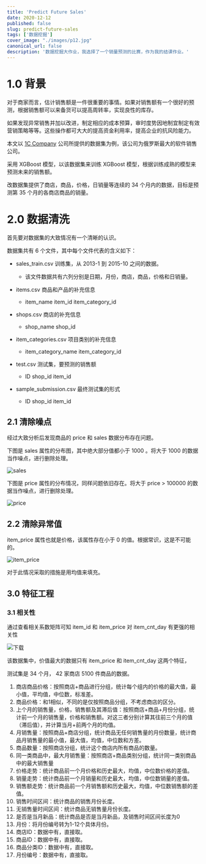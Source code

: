 ```yaml
---
title: 'Predict Future Sales'
date: 2020-12-12
published: false
slug: predict-future-sales
tags: ['数据挖掘']
cover_image: "./images/p12.jpg"
canonical_url: false
description: '数据挖掘大作业，我选择了一个销量预测的比赛，作为我的结课作业。'
---
```


# 1.0 背景

对于商家而言，估计销售额是一件很重要的事情。如果对销售额有一个很好的预测，根据销售额可以来备货可以提高周转率，实现良性的库存。

如果发现异常销售并加以改进，制定相应的成本预算，审时度势因地制宜制定有效营销策略等等。这些操作都可大大的提高资金利用率，提高企业的抗风险能力。

本文以 [1C Company](https://1c.ru/eng/title.htm) 公司所提供的数据集为例，该公司为俄罗斯最大的软件销售公司。

采用 XGBoost 模型，以该数据集来训练 XGBoost 模型，根据训练成熟的模型来预测未来的销售额。

改数据集提供了商店，商品，价格，日销量等连续的 34 个月内的数据，目标是预测第 35 个月的各商店商品的销量。

# 2.0 数据清洗

首先要对数据集的大致情况有一个清晰的认识。

数据集共有 6 个文件，其中每个文件代表的含义如下：

* sales_train.csv 训练集，从 2013-1 到 2015-10 之间的数据。
  * 该文件数据共有六列分别是日期，月份，商店，商品，价格和日销量。

* items.csv	商品和产品的补充信息 
  * item_name item_id item_category_id
* shops.csv	商店的补充信息
  * shop_name	shop_id
* item_categories.csv	项目类别的补充信息
  * item_category_name	item_category_id
* test.csv	测试集，要预测的销售额
  * ID	shop_id	item_id
* sample_submission.csv	最终测试集的形式
  * ID	shop_id	item_id

## 2.1 清除噪点

经过大致分析后发现商品的 price 和 sales 数据分布存在问题。

下图是 sales 属性的分布图，其中绝大部分值都小于 1000 。将大于 1000 的数据当作噪点，进行删除处理。

![sales](https://cdn.jsdelivr.net/gh/weijiew/pic@master/images/download.68cx3uhfa9g0.png)

下图是 price 属性的分布情况，同样问题依旧存在。将大于 price > 100000 的数据当作噪点，进行删除处理。

![price](https://cdn.jsdelivr.net/gh/weijiew/pic@master/images/aaa.123pud9e23o0.png)

## 2.2 清除异常值

item_price 属性也就是价格，该属性存在小于 0 的值。根据常识，这是不可能的。

![item_price](https://cdn.jsdelivr.net/gh/weijiew/pic@master/images/image.6ganu6fto7k0.png)

对于此情况采取的措施是用均值来填充。

## 3.0 特征工程

### 3.1 相关性

通过查看相关系数矩阵可知 item_id 和 item_price 对 item_cnt_day 有更强的相关性

![下载](https://cdn.jsdelivr.net/gh/weijiew/pic@master/images/下载.7kl8f44xxe80.png)

该数据集中，价值最大的数据只有 item_price 和 item_cnt_day 这两个特征，

测试集是 34 个月， 42 家商店 5100 件商品的数据。



1. 商店商品价格：按照商店+商品进行分组，统计每个组内的价格的最大值，最小值，平均值，中位数，标准差。
2. 商品价格：和1相似，不同的是仅按照商品分组，不考虑商店的区分。
3. 上个月的销售量，价格，销售额及其滞后值：按照商店+商品+月份分组，统计前一个月的销售量，价格和销售额。对这三者分别计算其往前三个月的值（滞后值），并计算当月+前两个月的均值。
4. 月销售量：按照商品+商店分组，统计商品无任何销售量的月份数量，统计商品月销售量的最小值，最大值，均值，中位数和方差。
5. 商品数量：按照商店分组，统计这个商店内所有商品的数量。
6. 同一类商品中，最大月销售量：按照商店+商品类别分组，统计同一类别商品中的最大销售量
7. 价格走势：统计商品前一个月价格和历史最大，均值，中位数价格的差值。
8. 销量走势：统计商品前一个月销量和历史最大，均值，中位数销量的差值。
9. 销售额走势：统计商品前一个月销售额和历史最大，均值，中位数销售额的差值。
10. 销售时间区间：统计商品的销售月份长度。
11. 无销售量时间区间：统计商品无销售量月份长度。
12. 是否是当月新品：统计商品是否是当月新品，及销售时间区间长度为0
13. 月份：将月份编号转为1-12个具体月份。
14. 商店ID：数据中有，直接取。
15. 商品ID：数据中有，直接取。
16. 商品分类ID：数据中有，直接取。
17. 月份编号：数据中有，直接取。

